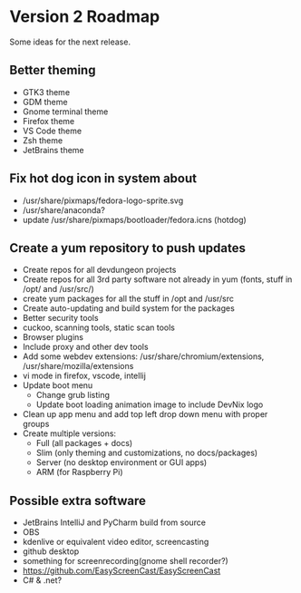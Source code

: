# Version 2 Roadmap

Some ideas for the next release.

## Better theming

- GTK3 theme
- GDM theme
- Gnome terminal theme
- Firefox theme
- VS Code theme
- Zsh theme
- JetBrains theme

## Fix hot dog icon in system about

- /usr/share/pixmaps/fedora-logo-sprite.svg
- /usr/share/anaconda?
- update /usr/share/pixmaps/bootloader/fedora.icns (hotdog)

## Create a yum repository to push updates

- Create repos for all devdungeon projects
- Create repos for all 3rd party software not already in yum (fonts, stuff in /opt/ and /usr/src/)
- create yum packages for all the stuff in /opt and /usr/src
- Create auto-updating and build system for the packages
- Better security tools
- cuckoo, scanning tools, static scan tools
- Browser plugins
- Include proxy and other dev tools
- Add some webdev extensions: /usr/share/chromium/extensions, /usr/share/mozilla/extensions
- vi mode in firefox, vscode, intellij
- Update boot menu
	- Change grub listing
	- Update boot loading animation image to include DevNix logo
- Clean up app menu and add top left drop down menu with proper groups
- Create multiple versions:
	- Full (all packages + docs)
	- Slim (only theming and customizations, no docs/packages)
	- Server (no desktop environment or GUI apps)
	- ARM (for Raspberry Pi)

## Possible extra software

- JetBrains IntelliJ and PyCharm build from source
- OBS
- kdenlive or equivalent video editor, screencasting
- github desktop
- something for screenrecording(gnome shell recorder?)
- https://github.com/EasyScreenCast/EasyScreenCast
- C# & .net?
